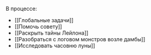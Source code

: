 В процессе:
- [[Глобальные задачи]]
- [[Помочь совету]]
- [[Раскрыть тайны Лейлона]]
- [[Разобраться с логовом монстров возле дамбы]]
- [[Исследовать часовню луны]]
